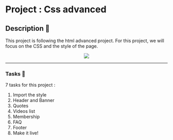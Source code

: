 # Project : Css advanced

## Description :dart:
This project is following the html advanced project.
For this project, we will focus on the CSS and the style of the page.
<p align="center">
  <img src="https://github.com/user-attachments/assets/c61b7062-ca27-475f-bebc-2d7eab8c535d">
</p>

<hr>

### Tasks 🚀
7 tasks for this project :

1. Import the style
2. Header and Banner
3. Quotes
4. Videos list
5. Membership
6. FAQ
7. Footer
8. Make it live!
